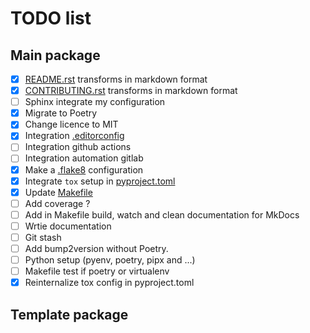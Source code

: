 # TODO list

## Main package

- [x] [README.rst](./README.rst) transforms in markdown format
- [x] [CONTRIBUTING.rst](./CONTRIBUTING.rst) transforms in markdown format
- [ ] Sphinx integrate my configuration
- [x] Migrate to Poetry
- [x] Change licence to MIT
- [x] Integration [.editorconfig](./.editorconfig)
- [ ] Integration github actions
- [ ] Integration automation gitlab
- [x] Make a [.flake8](./.flake8) configuration
- [x] Integrate `tox` setup in [pyproject.toml](./pyproject.toml)
- [x] Update [Makefile](./Makefile)
- [ ] Add coverage ?
- [ ] Add in Makefile build, watch and clean documentation for MkDocs
- [ ] Wrtie documentation
- [ ] Git stash
- [ ] Add bump2version without Poetry.
- [ ] Python setup (pyenv, poetry, pipx and ...)
- [ ] Makefile test if poetry or virtualenv
- [x] Reinternalize tox config in pyproject.toml

## Template package
